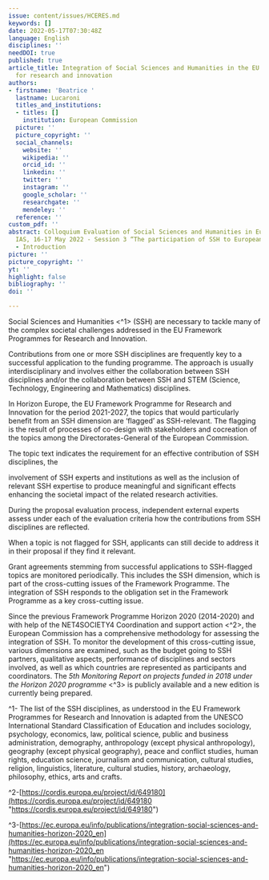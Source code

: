 ```yaml
---
issue: content/issues/HCERES.md
keywords: []
date: 2022-05-17T07:30:48Z
language: English
disciplines: ''
needDOI: true
published: true
article_title: Integration of Social Sciences and Humanities in the EU funding programmes
  for research and innovation
authors:
- firstname: 'Beatrice '
  lastname: Lucaroni
  titles_and_institutions:
  - titles: []
    institution: European Commission
  picture: ''
  picture_copyright: ''
  social_channels:
    website: ''
    wikipedia: ''
    orcid_id: ''
    linkedin: ''
    twitter: ''
    instagram: ''
    google_scholar: ''
    researchgate: ''
    mendeley: ''
  reference: ''
custom_pdf: ''
abstract: Colloquium Evaluation of Social Sciences and Humanities in Europe Paris
  IAS, 16-17 May 2022 - Session 3 “The participation of SSH to European research”
  - Introduction
picture: ''
picture_copyright: ''
yt: ''
highlight: false
bibliography: ''
doi: ''

---
```

Social Sciences and Humanities <^1> (SSH) are necessary to tackle many of the complex societal challenges addressed in the EU Framework Programmes for Research and Innovation.

Contributions from one or more SSH disciplines are frequently key to a successful application to the funding programme. The approach is usually interdisciplinary and involves either the collaboration between SSH disciplines and/or the collaboration between SSH and STEM (Science, Technology, Engineering and Mathematics) disciplines.

In Horizon Europe, the EU Framework Programme for Research and Innovation for the period 2021-2027, the topics that would particularly benefit from an SSH dimension are ‘flagged’ as SSH-relevant. The flagging is the result of processes of co-design with stakeholders and cocreation of the topics among the Directorates-General of the European Commission.

The topic text indicates the requirement for an effective contribution of SSH disciplines, the

involvement of SSH experts and institutions as well as the inclusion of relevant SSH expertise to produce meaningful and significant effects enhancing the societal impact of the related research activities.

During the proposal evaluation process, independent external experts assess under each of the evaluation criteria how the contributions from SSH disciplines are reflected.

When a topic is not flagged for SSH, applicants can still decide to address it in their proposal if they find it relevant.

Grant agreements stemming from successful applications to SSH-flagged topics are monitored periodically. This includes the SSH dimension, which is part of the cross-cutting issues of the Framework Programme. The integration of SSH responds to the obligation set in the Framework Programme as a key cross-cutting issue.

Since the previous Framework Programme Horizon 2020 (2014-2020) and with help of the NET4SOCIETY4 Coordination and support action <^2>, the European Commission has a comprehensive methodology for assessing the integration of SSH. To monitor the development of this cross-cutting issue, various dimensions are examined, such as the budget going to SSH partners, qualitative aspects, performance of disciplines and sectors involved, as well as which countries are represented as participants and coordinators. The _5th Monitoring Report on projects funded in 2018 under the Horizon 2020 programme_ <^3> is publicly available and a new edition is currently being prepared.

^1- The list of the SSH disciplines, as understood in the EU Framework Programmes for Research and Innovation is adapted from the UNESCO International Standard Classification of Education and includes sociology, psychology, economics, law, political science, public and business administration, demography, anthropology (except physical anthropology), geography (except physical geography), peace and conflict studies, human rights, education science, journalism and communication, cultural studies, religion, linguistics, literature, cultural studies, history, archaeology, philosophy, ethics, arts and crafts.

^2-[https://cordis.europa.eu/project/id/649180](https://cordis.europa.eu/project/id/649180 "https://cordis.europa.eu/project/id/649180")

^3-[https://ec.europa.eu/info/publications/integration-social-sciences-and-humanities-horizon-2020_en](https://ec.europa.eu/info/publications/integration-social-sciences-and-humanities-horizon-2020_en "https://ec.europa.eu/info/publications/integration-social-sciences-and-humanities-horizon-2020_en")